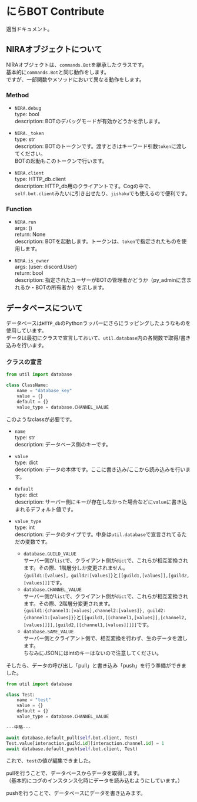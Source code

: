 # にらBOT Contribute

適当ドキュメント。

## NIRAオブジェクトについて
NIRAオブジェクトは、`commands.Bot`を継承したクラスです。  
基本的に`commands.Bot`と同じ動作をします。  
ですが、一部関数やメソッドにおいて異なる動作をします。

### Method
- `NIRA.debug`  
    type: bool  
    description: BOTのデバッグモードが有効かどうかを示します。

- `NIRA._token`  
    type: str  
    description: BOTのトークンです。渡すときはキーワード引数`token`に渡してください。  
    BOTの起動もこのトークンで行います。

- `NIRA.client`  
    type: HTTP_db.client  
    description: HTTP_db用のクライアントです。Cogの中で、`self.bot.client`みたいに引き出せたり、`jishaku`でも使えるので便利です。

### Function
- `NIRA.run`  
    args: ()  
    return: None  
    description: BOTを起動します。トークンは、`token`で指定されたものを使用します。

- `NIRA.is_owner`  
    args: (user: discord.User)  
    return: bool  
    description: 指定されたユーザーがBOTの管理者かどうか（py_adminに含まれるか・BOTの所有者か）を示します。

## データベースについて
データベースは`HTTP_db`のPythonラッパーにさらにラッピングしたようなものを使用しています。  
データは最初にクラスで宣言しておいて、`util.database`内の各関数で取得/書き込みを行います。  

### クラスの宣言

```python
from util import database

class ClassName:
    name = "database_key"
    value = {}
    default = {}
    value_type = database.CHANNEL_VALUE
```

このようなclassが必要です。  
- `name`  
    type: str  
    description: データベース側のキーです。

- `value`  
    type: dict  
    description: データの本体です。ここに書き込み/ここから読み込みを行います。

- `default`  
    type: dict  
    description: サーバー側にキーが存在しなかった場合などに`value`に書き込まれるデフォルト値です。

- `value_type`  
    type: int  
    description: データのタイプです。中身は`util.database`で宣言されてるただの変数です。  
    - `database.GUILD_VALUE`  
        サーバー側が`list`で、クライアント側が`dict`で、これらが相互変換されます。その際、1階層分しか変更されません。  
        `{guild1:[values], guild2:[values]}`と`[[guild1,[values]],[guild2,[values]]]`です。  
    - `database.CHANNEL_VALUE`  
        サーバー側が`list`で、クライアント側が`dict`で、これらが相互変換されます。その際、2階層分変更されます。  
        `{guild1:{channel1:[values],channel2:[values]}, guild2:{channel1:[values]}}`と`[[guild1,[[channel1,[values]],[channel2,[values]]]],[guild2,[[channel1,[values]]]]]`です。  
    - `database.SAME_VALUE`  
        サーバー側とクライアント側で、相互変換を行わず、生のデータを渡します。  
        ちなみにJSONにはintのキーはないので注意してください。  

そしたら、データの呼び出し「pull」と書き込み「push」を行う準備ができました。

```python
from util import database

class Test:
    name = "test"
    value = {}
    default = {}
    value_type = database.CHANNEL_VALUE

---中略---

await database.default_pull(self.bot.client, Test)
Test.value[interaction.guild.id][interaction.channel.id] = 1
await database.default_push(self.bot.client, Test)
```

これで、`test`の値が編集できました。

pullを行うことで、データベースからデータを取得します。  
（基本的にコグのインスタンス化時にデータを読み込むようにしています。）  

pushを行うことで、データベースにデータを書き込みます。
